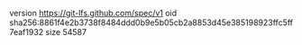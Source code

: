 version https://git-lfs.github.com/spec/v1
oid sha256:8861f4e2b3738f8484ddd0b9e5b05cb2a8853d45e385198923ffc5ff7eaf1932
size 54587
